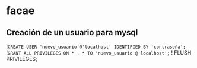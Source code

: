 # facae
## Creación de un usuario para mysql 
!`CREATE USER 'nuevo_usuario'@'localhost' IDENTIFIED BY 'contraseña';`
!`GRANT ALL PRIVILEGES ON * . * TO 'nuevo_usuario'@'localhost';`
! FLUSH PRIVILEGES;
